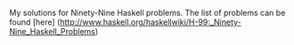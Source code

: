 My solutions for Ninety-Nine Haskell problems. The list of problems can be found
[here] (http://www.haskell.org/haskellwiki/H-99:_Ninety-Nine_Haskell_Problems)
